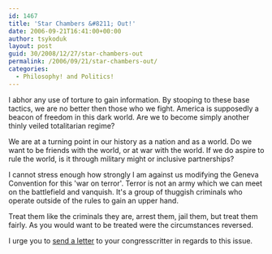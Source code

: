 ```yaml
---
id: 1467
title: 'Star Chambers &#8211; Out!'
date: 2006-09-21T16:41:00+00:00
author: tsykoduk
layout: post
guid: 30/2008/12/27/star-chambers-out
permalink: /2006/09/21/star-chambers-out/
categories:
  - Philosophy! and Politics!
---
```

<p>I abhor any use of torture to gain information. By stooping to these base tactics, we are no better then those who we fight. America is supposedly a beacon of freedom in this dark world. Are we to become simply another thinly veiled totalitarian regime?</p>


<p>We are at a turning point in our history as a nation and as a world. Do we want to be friends with the world, or at war with the world. If we do aspire to rule the world, is it through military might or inclusive partnerships?</p>


<p>I cannot stress enough how strongly I am against us modifying the Geneva Convention for this 'war on terror'. Terror is not an army which we can meet on the battlefield and vanquish. It's a group of thuggish criminals who operate outside of the rules to gain an upper hand.</p>


<p>Treat them like the criminals they are, arrest them, jail them, but treat them fairly. As you would want to be treated were the circumstances reversed.</p>


<p>I urge you to <a href="http://action.downsizedc.org/wyc.php?cid=56">send a letter</a> to your congresscritter in regards to this issue.</p>